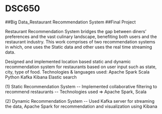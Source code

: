 # DSC650
##Big Data_Restaurant Recommendation System
##Final Project

Restaurant Recommendation System bridges the gap between diners’ preferences and the vast culinary landscape, benefiting both users and the restaurant industry.
This work comprises of two recommendation systems in which, one uses the Static data and other uses the real time streaming data. 

Designed and implemented location based static and dynamic recommendation system for restaurants based on user input such as state, city, type of food.
Technologies & languages used:
Apache Spark
Scala
Python
Kafka
Kibana
Elastic search

(1) Static Recommendation System
-- Implemented collaborative filtering to recommend restaurants
-- Technologies used => Apache Spark, Scala

(2) Dynamic Recommendation System
-- Used Kafka server for streaming the data, Apache Spark for recommendation and visualization using Kibana
